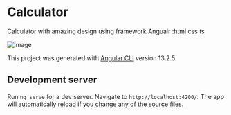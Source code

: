 # Calculator

Calculator with amazing design using framework Angualr :html css ts

![image](https://user-images.githubusercontent.com/79943989/179120936-201baca8-c559-40d3-bda1-3e5a9491cca9.png)

This project was generated with [Angular CLI](https://github.com/angular/angular-cli) version 13.2.5.

## Development server

Run `ng serve` for a dev server. Navigate to `http://localhost:4200/`. The app will automatically reload if you change any of the source files.



